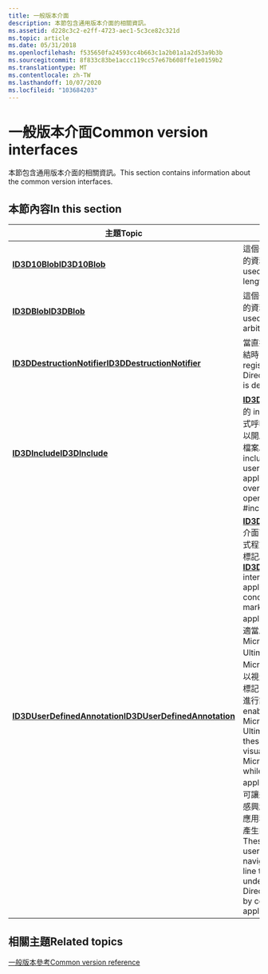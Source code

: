 ```yaml
---
title: 一般版本介面
description: 本節包含通用版本介面的相關資訊。
ms.assetid: d228c3c2-e2ff-4723-aec1-5c3ce82c321d
ms.topic: article
ms.date: 05/31/2018
ms.openlocfilehash: f535650fa24593cc4b663c1a2b01a1a2d53a9b3b
ms.sourcegitcommit: 8f833c83be1accc119cc57e67b608ffe1e0159b2
ms.translationtype: MT
ms.contentlocale: zh-TW
ms.lasthandoff: 10/07/2020
ms.locfileid: "103684203"
---
```

# <a name="common-version-interfaces"></a><span data-ttu-id="773fe-103">一般版本介面</span><span class="sxs-lookup"><span data-stu-id="773fe-103">Common version interfaces</span></span>

<span data-ttu-id="773fe-104">本節包含通用版本介面的相關資訊。</span><span class="sxs-lookup"><span data-stu-id="773fe-104">This section contains information about the common version interfaces.</span></span>

## <a name="in-this-section"></a><span data-ttu-id="773fe-105">本節內容</span><span class="sxs-lookup"><span data-stu-id="773fe-105">In this section</span></span>

| <span data-ttu-id="773fe-106">主題</span><span class="sxs-lookup"><span data-stu-id="773fe-106">Topic</span></span> | <span data-ttu-id="773fe-107">描述</span><span class="sxs-lookup"><span data-stu-id="773fe-107">Description</span></span> |
|-|-|
| [<span data-ttu-id="773fe-108">**ID3D10Blob**</span><span class="sxs-lookup"><span data-stu-id="773fe-108">**ID3D10Blob**</span></span>](/windows/win32/api/d3dcommon/nn-d3dcommon-id3d10blob) | <span data-ttu-id="773fe-109">這個介面是用來傳回任意長度的資料。</span><span class="sxs-lookup"><span data-stu-id="773fe-109">This interface is used to return arbitrary-length data.</span></span> |
| <span data-ttu-id="773fe-110">[**ID3DBlob**](/previous-versions/windows/desktop/legacy/ff728743(v=vs.85))</span><span class="sxs-lookup"><span data-stu-id="773fe-110">[**ID3DBlob**](/previous-versions/windows/desktop/legacy/ff728743(v=vs.85))</span></span> | <span data-ttu-id="773fe-111">這個介面是用來傳回任意長度的資料。</span><span class="sxs-lookup"><span data-stu-id="773fe-111">This interface is used to return data of arbitrary length.</span></span> |
| [<span data-ttu-id="773fe-112">**ID3DDestructionNotifier**</span><span class="sxs-lookup"><span data-stu-id="773fe-112">**ID3DDestructionNotifier**</span></span>](/windows/win32/api/d3dcommon/nn-d3dcommon-id3ddestructionotifier) | <span data-ttu-id="773fe-113">當直接 3D nano COM 物件終結時，用來註冊回呼。</span><span class="sxs-lookup"><span data-stu-id="773fe-113">Used to register for callbacks when a Direct 3D nano-COM object is destroyed.</span></span> |
| [<span data-ttu-id="773fe-114">**ID3DInclude**</span><span class="sxs-lookup"><span data-stu-id="773fe-114">**ID3DInclude**</span></span>](/windows/desktop/api/D3Dcommon/nn-d3dcommon-id3dinclude) | <span data-ttu-id="773fe-115">[**ID3DInclude**](/windows/desktop/api/D3Dcommon/nn-d3dcommon-id3dinclude) 是使用者所執行的 include 介面，可讓應用程式呼叫使用者可覆寫的方法，以開啟和關閉著色器的 \# 包含檔案。</span><span class="sxs-lookup"><span data-stu-id="773fe-115">[**ID3DInclude**](/windows/desktop/api/D3Dcommon/nn-d3dcommon-id3dinclude) is an include interface that the user implements to allow an application to call user-overridable methods for opening and closing shader \#include files.</span></span> |
| [<span data-ttu-id="773fe-116">**ID3DUserDefinedAnnotation**</span><span class="sxs-lookup"><span data-stu-id="773fe-116">**ID3DUserDefinedAnnotation**</span></span>](/windows/desktop/api/D3D11_1/nn-d3d11_1-id3duserdefinedannotation) | <span data-ttu-id="773fe-117">[**ID3DUserDefinedAnnotation**](/windows/desktop/api/D3D11_1/nn-d3d11_1-id3duserdefinedannotation)介面可讓應用程式描述應用程式程式碼流程內的概念區段和標記。</span><span class="sxs-lookup"><span data-stu-id="773fe-117">The [**ID3DUserDefinedAnnotation**](/windows/desktop/api/D3D11_1/nn-d3d11_1-id3duserdefinedannotation) interface enables an application to describe conceptual sections and markers within the application's code flow.</span></span> <span data-ttu-id="773fe-118">經過適當啟用的工具（例如 Microsoft Visual Studio Ultimate 2012）可以在工具的 Microsoft Direct3D 時間表上以視覺化方式顯示這些區段和標記，而此工具會將應用程式進行調試。</span><span class="sxs-lookup"><span data-stu-id="773fe-118">An appropriately enabled tool, such as Microsoft Visual Studio Ultimate 2012, can display these sections and markers visually along the tool's Microsoft Direct3D time line, while the tool debugs the application.</span></span> <span data-ttu-id="773fe-119">這些視覺效果附注可讓這類工具的使用者導覽到感興趣的時間行部分，或瞭解應用程式程式碼的某些區段所產生的 Direct3D 呼叫集合。</span><span class="sxs-lookup"><span data-stu-id="773fe-119">These visual notes allow users of such a tool to navigate to parts of the time line that are of interest, or to understand what set of Direct3D calls are produced by certain sections of the application's code.</span></span> |

## <a name="related-topics"></a><span data-ttu-id="773fe-120">相關主題</span><span class="sxs-lookup"><span data-stu-id="773fe-120">Related topics</span></span>

[<span data-ttu-id="773fe-121">一般版本參考</span><span class="sxs-lookup"><span data-stu-id="773fe-121">Common version reference</span></span>](d3d11-graphics-reference-d3d11-common.md)
